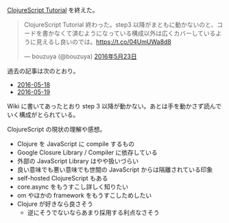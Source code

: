 [ClojureScript Tutorial](https://www.niwi.nz/cljs-workshop/) を終えた。

<blockquote class="twitter-tweet" data-lang="ja"><p lang="ja" dir="ltr">ClojureScript Tutorial 終わった。step3 以降がまともに動かないのと、コードを書かなくて済むようになっている構成以外は広くカバーしているように見えるし良いのでは。<a href="https://t.co/04UmUWa8d8">https://t.co/04UmUWa8d8</a></p>&mdash; bouzuya (@bouzuya) <a href="https://twitter.com/bouzuya/status/734700825004544000">2016年5月23日</a></blockquote>
<script async src="//platform.twitter.com/widgets.js" charset="utf-8"></script>

過去の記事は次のとおり。

- [2016-05-18][]
- [2016-05-19][]

Wiki に書いてあったとおり step 3 以降が動かない。あとは手を動かさず読んでいく構成がとられている。

ClojureScript の現状の理解や感想。

- Clojure を JavaScript に compile するもの
- Google Closure Library / Compiler に依存している
- 外部の JavaScript Library はやや扱いづらい
- 良い意味でも悪い意味でも世間の JavaScript からは隔離されている印象
- self-hosted ClojureScript もある
- core.async をもうすこし詳しく知りたい
- om やほかの framework をもうすこしためしたい
- Clojure が好きなら良さそう
  - 逆にそうでないならあまり採用する利点なさそう

[2016-05-18]: https://blog.bouzuya.net/2016/05/18/
[2016-05-19]: https://blog.bouzuya.net/2016/05/19/

